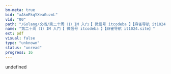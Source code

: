 ```yaml
---
bm-meta: true
bid: "xAkmEkqYXeaGuznL"
vid: "00"
path: "/Golang/文档/第二十周（1）IM 入门【 微信号 itcodeba 】【麻雀导航 it1024.site】.pdf"
name: "第二十周（1）IM 入门【 微信号 itcodeba 】【麻雀导航 it1024.site】"
ext: pdf
visual: false
type: "unknown"
status: "unread"
progress: 16
---
```

undefined